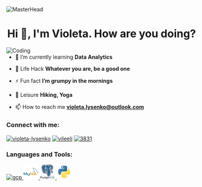 ![MasterHead](https://www.de.ed.ac.uk/sites/default/files/projects.gif)
<h1 align="center">Hi 👋, I'm Violeta. How are you doing?</h1>
<img align="right" alt="Coding" width="600" src="https://i.pinimg.com/originals/fc/71/63/fc71635c7f1b09ed30413f59bb749582.gif">

- 🌱 I’m currently learning **Data Analytics**

- 🎯 Life Hack **Whatever you are, be a good one**

- ⚡ Fun fact **I’m grumpy in the mornings**

- 👣 Leisure **Hiking, Yoga**

- 📫 How to reach me **violeta.lysenko@outlook.com**

<h3 align="left">Connect with me:</h3>
<p align="left">
<a href="https://linkedin.com/in/violeta-lysenko" target="blank"><img align="center" src="https://raw.githubusercontent.com/rahuldkjain/github-profile-readme-generator/master/src/images/icons/Social/linked-in-alt.svg" alt="violeta-lysenko" height="30" width="40" /></a>
<a href="https://instagram.com/vileeli" target="blank"><img align="center" src="https://raw.githubusercontent.com/rahuldkjain/github-profile-readme-generator/master/src/images/icons/Social/instagram.svg" alt="vileeli" height="30" width="40" /></a>
<a href="https://discord.gg/3831" target="blank"><img align="center" src="https://raw.githubusercontent.com/rahuldkjain/github-profile-readme-generator/master/src/images/icons/Social/discord.svg" alt="3831" height="30" width="40" /></a>
</p>

<h3 align="left">Languages and Tools:</h3>
<p align="left"> <a href="https://cloud.google.com" target="_blank" rel="noreferrer"> <img src="https://www.vectorlogo.zone/logos/google_cloud/google_cloud-icon.svg" alt="gcp" width="40" height="40"/> </a> <a href="https://www.mysql.com/" target="_blank" rel="noreferrer"> <img src="https://raw.githubusercontent.com/devicons/devicon/master/icons/mysql/mysql-original-wordmark.svg" alt="mysql" width="40" height="40"/> </a> <a href="https://www.postgresql.org" target="_blank" rel="noreferrer"> <img src="https://raw.githubusercontent.com/devicons/devicon/master/icons/postgresql/postgresql-original-wordmark.svg" alt="postgresql" width="40" height="40"/> </a> <a href="https://www.python.org" target="_blank" rel="noreferrer"> <img src="https://raw.githubusercontent.com/devicons/devicon/master/icons/python/python-original.svg" alt="python" width="40" height="40"/> </a> </p>
